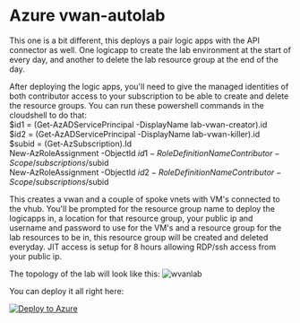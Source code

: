 # Azure vwan-autolab  

This one is a bit different, this deploys a pair logic apps with the API connector as well. One logicapp to create the lab environment at the start of every day, and another to delete the lab resource group at the end of the day. 

After deploying the logic apps, you'll need to give the managed identities of both contributor access to your subscription to be able to create and delete the resource groups. 
You can run these powershell commands in the cloudshell to do that:  
    $id1 = (Get-AzADServicePrincipal -DisplayName lab-vwan-creator).id  
    $id2 = (Get-AzADServicePrincipal -DisplayName lab-vwan-killer).id  
    $subid = (Get-AzSubscription).Id  
    New-AzRoleAssignment -ObjectId $id1 -RoleDefinitionName Contributor -Scope /subscriptions/$subid  
    New-AzRoleAssignment -ObjectId $id2 -RoleDefinitionName Contributor -Scope /subscriptions/$subid  

This creates a vwan and a couple of spoke vnets with VM's connected to the vhub. You'll be prompted for the resource group name to deploy the logicapps in, a location for that resource group, your public ip and username and password to use for the VM's and a resource group for the lab resources to be in, this resource group will be created and deleted everyday. JIT access is setup for 8 hours allowing RDP/ssh access from your public ip.

The topology of the lab will look like this:
![wvanlab](https://github.com/user-attachments/assets/99d90b13-282a-4bc4-82f0-afec7f311822)


You can deploy it all right here:  

[![Deploy to Azure](https://aka.ms/deploytoazurebutton)](https://portal.azure.com/#create/Microsoft.Template/uri/https%3A%2F%2Fraw.githubusercontent.com%2Fquiveringbacon%2FAzurevwan-autolab%2Fmain%2Flabberapp--vwanlab.json)

